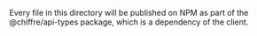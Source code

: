 Every file in this directory will be published on NPM as part of
the @chiffre/api-types package, which is a dependency of the client.
